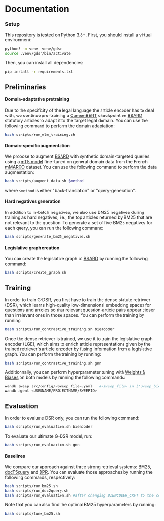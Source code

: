 # Documentation

### Setup

This repository is tested on Python 3.8+. First, you should install a virtual environment:

```bash
python3 -m venv .venv/gdsr
source .venv/gdsr/bin/activate
```

Then, you can install all dependencies:

```bash
pip install -r requirements.txt
```

## Preliminaries

#### Domain-adaptative pretraining

Due to the specificity of the legal language the article encoder has to deal with, we continue pre-training a [CamemBERT](https://huggingface.co/camembert-base) checkpoint on [BSARD](https://huggingface.co/datasets/maastrichtlawtech/bsard) statutory articles to adapt it to the target legal domain. You can use the following command to perform the domain adaptation:

```bash
bash scripts/run_mlm_training.sh
```

#### Domain-specific augmentation

We propose to augment [BSARD](https://huggingface.co/datasets/maastrichtlawtech/bsard) with synthetic domain-targeted queries using a [mT5 model](https://huggingface.co/doc2query/msmarco-french-mt5-base-v1) fine-tuned on general domain data from the French [mMARCO](https://huggingface.co/datasets/unicamp-dl/mmarco) dataset. You can use the following command to perform the data augmentation:

```bash
bash scripts/augment_data.sh $method
```
where `$method` is either "back-translation" or "query-generation".

#### Hard negatives generation

In addition to in-batch negatives, we also use BM25 negatives during training as hard negatives, i.e., the top articles returned by BM25 that are not relevant to the question. To generate a set of five BM25 negatives for each query, you can run the following command:

```bash
bash scripts/generate_bm25_negatives.sh
```

#### Legislative graph creation

You can create the legislative graph of [BSARD](https://huggingface.co/datasets/maastrichtlawtech/bsard) by running the following command:

```bash
bash scripts/create_graph.sh
```

## Training

In order to train G-DSR, you first have to train the dense statute retriever (DSR), which learns high-quality low-dimensional embedding spaces for questions and articles so that relevant question-article pairs appear closer than irrelevant ones in those spaces. You can perform the training by running:

```bash
bash scripts/run_contrastive_training.sh biencoder
```

Once the dense retriever is trained, we use it to train the legislative graph encoder (LGE), which aims to enrich article representations given by the trained retriever's article encoder by fusing information from a legislative graph. You can perform the training by running:

```bash
bash scripts/run_contrastive_training.sh gnn
```

Additionnally, you can perform hyperparameter tuning with [Weights & Biases](https://wandb.ai/site) on both models by running the following commands:

```bash
wandb sweep src/config/<sweep_file>.yaml   #<sweep_file> in ['sweep_biencoder', 'sweep_gnn']
wandb agent <USERNAME/PROJECTNAME/SWEEPID>
```

## Evaluation

In order to evaluate DSR only, you can run the following command:

```bash
bash scripts/run_evaluation.sh biencoder
```

To evaluate our ultimate G-DSR model, run:

```bash
bash scripts/run_evaluation.sh gnn
```

#### Baselines

We compare our approach against three strong retrieval systems: BM25, [docT5query](https://huggingface.co/doc2query/msmarco-french-mt5-base-v1) and [DPR](https://huggingface.co/etalab-ia/dpr-ctx_encoder-fr_qa-camembert). You can evaluate those approaches by running the following commands, respectively:

```bash
bash scripts/run_bm25.sh
bash scripts/run_doc2query.sh
bash scripts/run_evaluation.sh #after changing BIENCODER_CKPT to the corresponding finetuned checkpoint
```

Note that you can also find the optimal BM25 hyperparameters by running:

```bash
bash scripts/tune_bm25.sh
```
